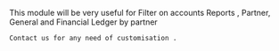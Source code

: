 This module will be very useful for Filter on accounts Reports ,
Partner, General and Financial Ledger
 by partner
    
    Contact us for any need of customisation .

